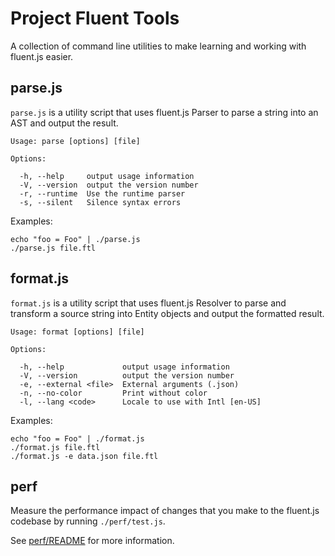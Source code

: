 Project Fluent Tools
====================

A collection of command line utilities to make learning and working with
fluent.js easier.


parse.js
--------

`parse.js` is a utility script that uses fluent.js Parser to parse a string
into an AST and output the result.

    Usage: parse [options] [file]

    Options:

      -h, --help     output usage information
      -V, --version  output the version number
      -r, --runtime  Use the runtime parser
      -s, --silent   Silence syntax errors

Examples:

    echo "foo = Foo" | ./parse.js
    ./parse.js file.ftl


format.js
---------

`format.js` is a utility script that uses fluent.js Resolver to parse and
transform a source string into Entity objects and output the formatted result.

    Usage: format [options] [file]

    Options:

      -h, --help             output usage information
      -V, --version          output the version number
      -e, --external <file>  External arguments (.json)
      -n, --no-color         Print without color
      -l, --lang <code>      Locale to use with Intl [en-US]

Examples:

    echo "foo = Foo" | ./format.js
    ./format.js file.ftl
    ./format.js -e data.json file.ftl


perf
----

Measure the performance impact of changes that you make to the fluent.js
codebase by running `./perf/test.js`.

See [perf/README](perf/README.md) for more information.
